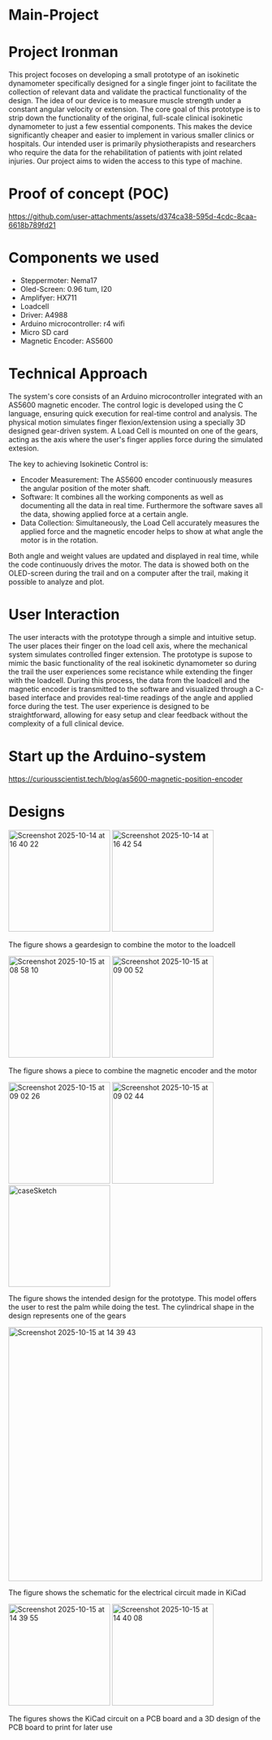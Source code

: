 # Main-Project


# Project Ironman

This project focoses on developing a small prototype of an isokinetic dynamometer specifically designed for a single finger joint to facilitate the collection of relevant data 
and validate the practical functionality of the design. The idea of our device is to measure muscle strength under a constant angular velocity or extension. The core goal of this
prototype is to strip down the functionality of the original, full-scale clinical isokinetic dynamometer to just a few essential components. This makes the device significantly 
cheaper and easier to implement in various smaller clinics or hospitals. Our intended user is primarily physiotherapists and researchers who require the data for the 
rehabilitation of patients with joint related injuries. Our project aims to widen the access to this type of machine.

# Proof of concept (POC)

https://github.com/user-attachments/assets/d374ca38-595d-4cdc-8caa-6618b789fd21



# Components we used
- Steppermoter: Nema17
- Oled-Screen: 0.96 tum, I20
- Amplifyer: HX711
- Loadcell
- Driver: A4988
- Arduino microcontroller: r4 wifi
- Micro SD card
- Magnetic Encoder: AS5600

# Technical Approach

The system's core consists of an Arduino microcontroller integrated with an AS5600 magnetic encoder. The control logic is developed using the C language, ensuring quick execution 
for real-time control and analysis. The physical motion simulates finger flexion/extension using a specially 3D designed gear-driven system. A Load Cell is mounted on one of the 
gears, acting as the axis where the user's finger applies force during the simulated extesion.

The key to achieving Isokinetic Control is:
- Encoder Measurement: The AS5600 encoder continuously measures the angular position of the moter shaft.
- Software: It combines all the working components as well as documenting all the data in real time. Furthermore the software saves all the data, showing applied force at a
certain angle.  
- Data Collection: Simultaneously, the Load Cell accurately measures the applied force and the magnetic encoder helps to show at what angle the motor is in the rotation.

Both angle and weight values ​​are updated and displayed in real time, while the code continuously drives the motor. The data is showed both on the OLED-screen during the trail and on a computer after the trail, making it possible to analyze and plot.



# User Interaction

The user interacts with the prototype through a simple and intuitive setup. The user places their finger on the load cell axis, where the mechanical system simulates controlled
finger extension. The prototype is supose to mimic the basic functionality of the real isokinetic dynamometer so during the trail the user experiences some recistance while 
extending the finger with the loadcell. During this process, the data from the loadcell and the magnetic encoder is transmitted to the software and visualized through a C-based interface and provides real-time readings of the angle and applied force during the test. The user experience is designed to be straightforward, allowing for easy setup and clear
feedback without the complexity of a full clinical device.

# Start up the Arduino-system

https://curiousscientist.tech/blog/as5600-magnetic-position-encoder

# Designs 

<img width="200" height="200" alt="Screenshot 2025-10-14 at 16 40 22" src="https://github.com/user-attachments/assets/31dae4d6-c804-4b0d-a5cf-5ecdf489f2e1" />

<img width="200" height="200" alt="Screenshot 2025-10-14 at 16 42 54" src="https://github.com/user-attachments/assets/5bd28a4c-82df-4446-8a31-6e5548ac6913" />


The figure shows a geardesign to combine the motor to the loadcell







<img width="200" height="200" alt="Screenshot 2025-10-15 at 08 58 10" src="https://github.com/user-attachments/assets/45f6744c-144c-441d-9d65-eb200f2815b5" />

<img width="200" height="200" alt="Screenshot 2025-10-15 at 09 00 52" src="https://github.com/user-attachments/assets/385f7e22-bf46-49b4-a12b-85f68a9a61f9" />


The figure shows a piece to combine the magnetic encoder and the motor 





<img width="200" height="200" alt="Screenshot 2025-10-15 at 09 02 26" src="https://github.com/user-attachments/assets/0b2da7e0-1742-4b0b-a57b-604b6a48d17b" />

<img width="200" height="200" alt="Screenshot 2025-10-15 at 09 02 44" src="https://github.com/user-attachments/assets/fa7162a4-f618-416f-9c74-889293c1cc2a" />

<img width="200" height="200" alt="caseSketch" src="https://github.com/user-attachments/assets/9ea875b2-d331-4dc8-91bd-d2e9c4b86132" />


The figure shows the intended design for the prototype. This model offers the user to rest the palm while doing the test. The cylindrical shape in the design represents one of the gears







<img width="500" height="500" alt="Screenshot 2025-10-15 at 14 39 43" src="https://github.com/user-attachments/assets/a615b686-281e-4fea-8bc2-d54c5c33b065" />


The figure shows the schematic for the electrical circuit made in KiCad





<img width="200" height="200" alt="Screenshot 2025-10-15 at 14 39 55" src="https://github.com/user-attachments/assets/25f01901-ced0-400f-a348-0c3fbeebc275" />

<img width="200" height="200" alt="Screenshot 2025-10-15 at 14 40 08" src="https://github.com/user-attachments/assets/5f6a40a1-ea9a-4163-9bf4-20fcfe5a33c2" />


The figures shows the KiCad circuit on a PCB board and a 3D design of the PCB board to print for later use 






